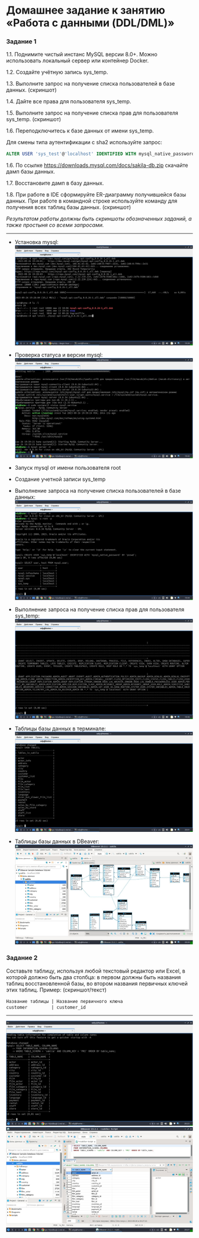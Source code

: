 # Домашнее задание к занятию «Работа с данными (DDL/DML)»
### Задание 1
1.1. Поднимите чистый инстанс MySQL версии 8.0+. Можно использовать локальный сервер или контейнер Docker.

1.2. Создайте учётную запись sys_temp. 

1.3. Выполните запрос на получение списка пользователей в базе данных. (скриншот)

1.4. Дайте все права для пользователя sys_temp. 

1.5. Выполните запрос на получение списка прав для пользователя sys_temp. (скриншот)

1.6. Переподключитесь к базе данных от имени sys_temp.

Для смены типа аутентификации с sha2 используйте запрос: 
```sql
ALTER USER 'sys_test'@'localhost' IDENTIFIED WITH mysql_native_password BY 'password';
```
1.6. По ссылке https://downloads.mysql.com/docs/sakila-db.zip скачайте дамп базы данных.

1.7. Восстановите дамп в базу данных.

1.8. При работе в IDE сформируйте ER-диаграмму получившейся базы данных. При работе в командной строке используйте команду для получения всех таблиц базы данных. (скриншот)

*Результатом работы должны быть скриншоты обозначенных заданий, а также простыня со всеми запросами.*

---

- Установка mysql:
![install](https://github.com/OhotinDY/sdb-12-02/blob/main/sql1.jpg)

- Проверка статуса и версии mysql:
![install](https://github.com/OhotinDY/sdb-12-02/blob/main/sql2.jpg)

- Запуск mysql от имени пользователя root
- Создание учетной записи sys_temp
- Выполнение запроса на получение списка пользователей в базе данных:
![install](https://github.com/OhotinDY/sdb-12-02/blob/main/sql3.jpg)

- Выполнение запроса на получение списка прав для пользователя sys_temp:
![install](https://github.com/OhotinDY/sdb-12-02/blob/main/sql4.jpg)

- Таблицы базы данных в терминале:
![install](https://github.com/OhotinDY/sdb-12-02/blob/main/sql5.jpg)

- Таблицы базы данных в DBeaver:
![install](https://github.com/OhotinDY/sdb-12-02/blob/main/sql6.jpg)

### Задание 2
Составьте таблицу, используя любой текстовый редактор или Excel, в которой должно быть два столбца: в первом должны быть названия таблиц восстановленной базы, во втором названия первичных ключей этих таблиц. Пример: (скриншот/текст)
```
Название таблицы | Название первичного ключа
customer         | customer_id
```
---

![install](https://github.com/OhotinDY/sdb-12-02/blob/main/sql7.jpg)
![install](https://github.com/OhotinDY/sdb-12-02/blob/main/sql8.jpg)

